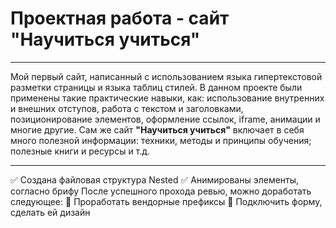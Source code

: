 # Проектная работа - сайт **"Научиться учиться"**
____
Мой первый сайт, написанный с использованием языка гипертекстовой разметки страницы и языка таблиц стилей. В данном проекте были применены такие практические навыки, как: использование внутренних и внешних отступов, работа с текстом и заголовками, позиционирование элементов, оформление ссылок, iframe, анимации и многие другие. 
Сам же сайт **"Научиться учиться"** включает в себя много полезной информации: техники, методы и принципы обучения; полезные книги и ресурсы и т.д. 
____
:white_check_mark: Создана файловая структура Nested
:white_check_mark: Анимированы элементы, согласно брифу
После успешного прохода ревью, можно доработать следующее:
:black_square_button: Проработать вендорные префиксы
:black_square_button: Подключить форму, сделать ей дизайн